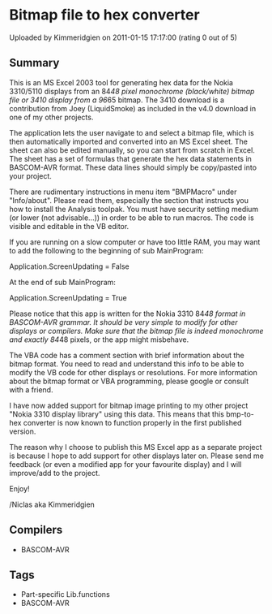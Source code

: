 # Bitmap file to hex converter

Uploaded by Kimmeridgien on 2011-01-15 17:17:00 (rating 0 out of 5)

## Summary

This is an MS Excel 2003 tool for generating hex data for the Nokia 3310/5110 displays from an 84*48 pixel monochrome (black/white) bitmap file or 3410 display from a 96*65 bitmap. The 3410 download is a contribution from Joey (LiquidSmoke) as included in the v4.0 download in one of my other projects.


The application lets the user navigate to and select a bitmap file, which is then automatically imported and converted into an MS Excel sheet. The sheet can also be edited manually, so you can start from scratch in Excel. The sheet has a set of formulas that generate the hex data statements in BASCOM-AVR format. These data lines should simply be copy/pasted into your project.


There are rudimentary instructions in menu item "BMPMacro" under "Info/about". Please read them, especially the section that instructs you how to install the Analysis toolpak. You must have security setting medium (or lower (not advisable...)) in order to be able to run macros. The code is visible and editable in the VB editor.


If you are running on a slow computer or have too little RAM, you may want to add the following to the beginning of sub MainProgram:  

Application.ScreenUpdating = False  

At the end of sub MainProgram:  

Application.ScreenUpdating = True


Please notice that this app is written for the Nokia 3310 84*48 format in BASCOM-AVR grammar. It should be very simple to modify for other displays or compilers. Make sure that the bitmap file is indeed monochrome and exactly 84*48 pixels, or the app might misbehave.


The VBA code has a comment section with brief information about the bitmap format. You need to read and understand this info to be able to modify the VB code for other displays or resolutions. For more information about the bitmap format or VBA programming, please google or consult with a friend.


I have now added support for bitmap image printing to my other project "Nokia 3310 display library" using this data. This means that this bmp-to-hex converter is now known to function properly in the first published version.


The reason why I choose to publish this MS Excel app as a separate project is because I hope to add support for other displays later on. Please send me feedback (or even a modified app for your favourite display) and I will improve/add to the project.


Enjoy!


/Niclas aka Kimmeridgien

## Compilers

- BASCOM-AVR

## Tags

- Part-specific Lib.functions
- BASCOM-AVR
